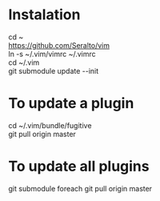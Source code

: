 # Instalation
cd ~  
https://github.com/Seralto/vim  
ln -s ~/.vim/vimrc ~/.vimrc  
cd ~/.vim  
git submodule update --init  

# To update a plugin
cd ~/.vim/bundle/fugitive  
git pull origin master  

# To update all plugins
git submodule foreach git pull origin master  
